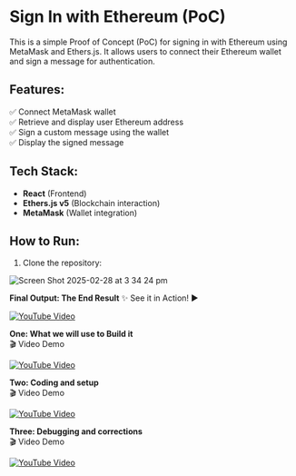 # Sign In with Ethereum (PoC)

This is a simple Proof of Concept (PoC) for signing in with Ethereum using MetaMask and Ethers.js. It allows users to connect their Ethereum wallet and sign a message for authentication.

## Features:
✅ Connect MetaMask wallet  
✅ Retrieve and display user Ethereum address  
✅ Sign a custom message using the wallet  
✅ Display the signed message  

## Tech Stack:
- **React** (Frontend)
- **Ethers.js v5** (Blockchain interaction)
- **MetaMask** (Wallet integration)

## How to Run:
1. Clone the repository:

![Screen Shot 2025-02-28 at 3 34 24 pm](https://github.com/user-attachments/assets/34a21b06-4395-4cd8-bf32-81417e5951f9)


**Final Output: The End Result**
✨ See it in Action! ▶️  

[![YouTube Video](https://img.youtube.com/vi/SN41F9aCKOk/0.jpg)](https://youtu.be/SN41F9aCKOk)



**One: What we will use to Build it**  
🎬 Video Demo  

[![YouTube Video](https://img.youtube.com/vi/nUtodJKmPUo/0.jpg)](https://youtu.be/nUtodJKmPUo)


 **Two: Coding and setup**  
 🎬 Video Demo  
 
[![YouTube Video](https://img.youtube.com/vi/84i5kKsgggA/0.jpg)](https://youtu.be/84i5kKsgggA)



**Three: Debugging and corrections**  
🎬 Video Demo  

[![YouTube Video](https://img.youtube.com/vi/-qj_wn2224U/0.jpg)](https://youtu.be/-qj_wn2224U)




     
